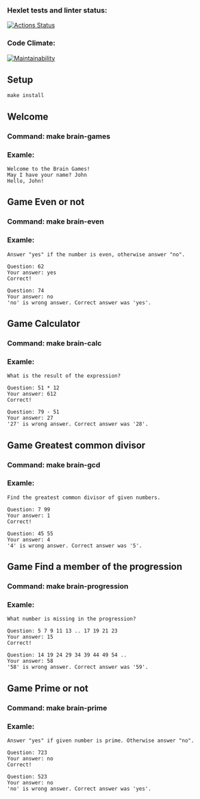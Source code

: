 ### Hexlet tests and linter status:
[![Actions Status](https://github.com/UotanKlein/frontend-project-44/actions/workflows/hexlet-check.yml/badge.svg)](https://github.com/UotanKlein/frontend-project-44/actions)

### Code Climate:
[![Maintainability](https://api.codeclimate.com/v1/badges/24afa0b27de203e9aadb/maintainability)](https://codeclimate.com/github/UotanKlein/frontend-project-44/maintainability)

## Setup
```
make install
```

## Welcome

### Command: make brain-games
### Examle:
```
Welcome to the Brain Games!
May I have your name? John
Hello, John!
```

## Game Even or not

### Command: make brain-even
### Examle:
```
Answer "yes" if the number is even, otherwise answer "no".

Question: 62
Your answer: yes
Correct!

Question: 74
Your answer: no
'no' is wrong answer. Correct answer was 'yes'.
```

## Game Calculator

### Command: make brain-calc
### Examle:
```
What is the result of the expression?

Question: 51 * 12
Your answer: 612
Correct!

Question: 79 - 51
Your answer: 27
'27' is wrong answer. Correct answer was '28'.
```

## Game Greatest common divisor

### Command: make brain-gcd
### Examle:
```
Find the greatest common divisor of given numbers.

Question: 7 99
Your answer: 1
Correct!

Question: 45 55
Your answer: 4
'4' is wrong answer. Correct answer was '5'.
```

## Game Find a member of the progression

### Command: make brain-progression
### Examle:
```
What number is missing in the progression?

Question: 5 7 9 11 13 .. 17 19 21 23
Your answer: 15
Correct!

Question: 14 19 24 29 34 39 44 49 54 ..
Your answer: 58
'58' is wrong answer. Correct answer was '59'.
```

## Game Prime or not

### Command: make brain-prime
### Examle:
```
Answer "yes" if given number is prime. Otherwise answer "no".

Question: 723
Your answer: no
Correct!

Question: 523
Your answer: no
'no' is wrong answer. Correct answer was 'yes'.
```

